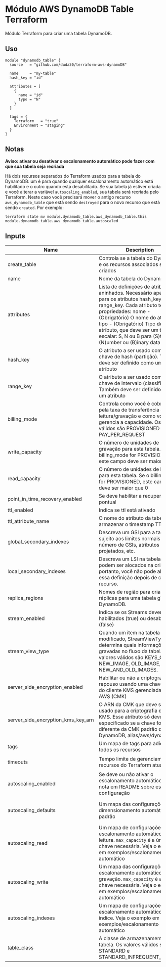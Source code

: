 # Módulo AWS DynamoDB Table Terraform

Módulo Terraform para criar uma tabela DynamoDB.

## Uso

```hcl
module "dynamodb_table" {
  source   = "github.com/duda30/terraform-aws-dynamoDB"

  name     = "my-table"
  hash_key = "id"

  attributes = [
    {
      name = "id"
      type = "N"
    }
  ]

  tags = {
    Terraform   = "true"
    Environment = "staging"
  }
}
```

## Notas

**Aviso: ativar ou desativar o escalonamento automático pode fazer com que sua tabela seja recriada**

Há dois recursos separados do Terraform usados ​​para a tabela do DynamoDB: um é para quando qualquer escalonamento automático está habilitado e o outro quando está desabilitado. Se sua tabela já estiver criada e você alterar a variável `autoscaling_enabled`, sua tabela será recriada pelo Terraform. Neste caso você precisará mover o antigo recurso `aws_dynamodb_table` que está sendo `destroyed` para o novo recurso que está sendo `created`. Por exemplo:

```
terraform state mv module.dynamodb_table.aws_dynamodb_table.this module.dynamodb_table.aws_dynamodb_table.autoscaled
```

## Inputs

| Name | Description | Type | Default | Required |
|------|-------------|:----:|:-------:|:--------:|
|create_table   |   Controla se a tabela do DynamoDB e os recursos associados são criados   |  `bool`   |  true |❌
|name           |   Nome da tabela do DynamoDB                                              |  `string` |  null |❌
|attributes     |   Lista de definições de atributos aninhados. Necessário apenas para os atributos hash_key e range_key. Cada atributo tem duas propriedades: nome - (Obrigatório) O nome do atributo, tipo - (Obrigatório) Tipo de atributo, que deve ser um tipo escalar: S, N ou B para (S)tring, (N)umber ou (B)inary data  |`list(map(string))`|[]|❌
|hash_key       |   O atributo a ser usado como a chave de hash (partição). Também deve ser definido como um atributo                                                                                    |  `string`  | null |❌ 
|range_key      | O atributo a ser usado como a chave de intervalo (classificação). Também deve ser definido como um atributo                                                                                    | `string`   | null |❌
|billing_mode   | Controla como você é cobrado pela taxa de transferência de leitura/gravação e como você gerencia a capacidade. Os valores válidos são PROVISIONED ou PAY_PER_REQUEST                           |`string`    |PAY_PER_REQUEST |❌
|write_capacity | O número de unidades de gravação para esta tabela. Se o billing_mode for PROVISIONED, este campo deve ser maior que 0                                                                             | `number`   |  null |❌
|read_capacity  | O número de unidades de leitura para esta tabela. Se o billing_mode for PROVISIONED, este campo deve ser maior que 0                                                                             | `number`   |  null |❌
|point_in_time_recovery_enabled  | Se deve habilitar a recuperação pontual                  | `bool`     | false |❌
|ttl_enabled                     | Indica se ttl está ativado                               | `bool`     | false |❌
|ttl_attribute_name              | O nome do atributo da tabela para armazenar o timestamp TTL em |`string`    |❌
|global_secondary_indexes        | Descreva um GSI para a tabela; sujeito aos limites normais do número de GSIs, atributos projetados, etc.                                                                  | any        ||❌
|local_secondary_indexes         | Descreva um LSI na tabela; eles só podem ser alocados na criação, portanto, você não pode alterar essa definição depois de criar o recurso.                                      | any        | []  |❌
|replica_regions                 |Nomes de região para criar réplicas para uma tabela global do DynamoDB.|any  | []|    
|stream_enabled  |Indica se os Streams devem ser habilitados (true) ou desabilitados (false)| `bool`     |false|❌
|stream_view_type                    | Quando um item na tabela é modificado, StreamViewType determina quais informações são gravadas no fluxo da tabela. Os valores válidos são KEYS_ONLY, NEW_IMAGE, OLD_IMAGE, NEW_AND_OLD_IMAGES.                                                                         | `string`    | null |❌
|server_side_encryption_enabled      | Habilitar ou não a criptografia em repouso usando uma chave mestra do cliente KMS gerenciada pela AWS (CMK)                                                               | `bool`      | false|❌
|server_side_encryption_kms_key_arn  | O ARN da CMK que deve ser usado para a criptografia do AWS KMS. Esse atributo só deve ser especificado se a chave for diferente da CMK padrão do DynamoDB, alias/aws/dynamodb|`string`     | null |❌
|tags                                |Um mapa de tags para adicionar a todos os recursos    |`map(string)`| {}   | ❌
|timeouts                            | Tempo limite de gerenciamento de recursos do Terraform atualizado|`map(string)`|`{create = 10m, update = 60m, delete = 10m}`|❌
|autoscaling_enabled                 |Se deve ou não ativar o escalonamento automático. Veja a nota em README sobre esta configuração                                                                           | `bool`      | false|❌
|autoscaling_defaults                |Um mapa das configurações de dimensionamento automático padrão|`map(string)`|`{scale_in_cooldown  = 0, scale_out_cooldown = 0, target_value       = 70}`|❌
|autoscaling_read           |Um mapa de configurações de escalonamento automático de leitura. `max_capacity` é a única chave necessária. Veja o exemplo em exemplos/escalonamento automático                       |`map(string)`     |`{}`|❌
|autoscaling_write          |Um mapa das configurações de escalonamento automático de gravação. `max_capacity` é a única chave necessária. Veja o exemplo em exemplos/escalonamento automático                 |`map(string)`     |`{}`|❌
|autoscaling_indexes        |Um mapa de configurações de escalonamento automático de índice. Veja o exemplo em exemplos/escalonamento automático                                                                    |`map(map(string))`|`{}`|❌
|table_class                |A classe de armazenamento da tabela. Os valores válidos são STANDARD e STANDARD_INFREQUENT_ACCESS                                                                  |`string`          |null|❌
